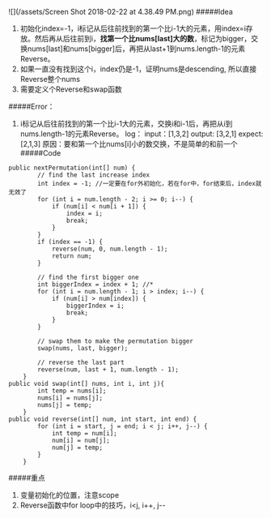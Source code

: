 ![](/assets/Screen Shot 2018-02-22 at 4.38.49 PM.png)
#####Idea
1. 初始化index=-1，i标记从后往前找到的第一个比i-1大的元素，用index=i存放。然后再从后往前到i，**找第一个比nums[last]大的数**，标记为bigger，交换nums[last]和nums[bigger]后，再把从last+1到nums.length-1的元素Reverse。
2. 如果一直没有找到这个i，index仍是-1，证明nums是descending, 所以直接Reverse整个nums
3. 需要定义个Reverse和swap函数

#####Error：
1. i标记从后往前找到的第一个比i-1大的元素，交换i和i-1后，再把从i到nums.length-1的元素Reverse。
    log： input：[1,3,2] output: [3,2,1] expect: [2,1,3]
    原因：要和第一个比nums[i]小的数交换，不是简单的和前一个
#####Code


```
public nextPermutation(int[] num) {
        // find the last increase index
        int index = -1; //一定要在for外初始化，若在for中，for结束后，index就无效了
        for (int i = num.length - 2; i >= 0; i--) {
            if (num[i] < num[i + 1]) {
                index = i;
                break;
            }
        }
        if (index == -1) {
            reverse(num, 0, num.length - 1);
            return num;
        }
        
        // find the first bigger one
        int biggerIndex = index + 1; //*
        for (int i = num.length - 1; i > index; i--) {
            if (num[i] > num[index]) {
                biggerIndex = i;
                break;
            }
        }
        
        // swap them to make the permutation bigger
        swap(nums, last, bigger);
        
        // reverse the last part
        reverse(num, last + 1, num.length - 1);
    }
public void swap(int[] nums, int i, int j){
        int temp = nums[i];
        nums[i] = nums[j];
        nums[j] = temp;
    }
public void reverse(int[] num, int start, int end) {
        for (int i = start, j = end; i < j; i++, j--) {
            int temp = num[i];
            num[i] = num[j];
            num[j] = temp;
        }
    }
```
#####重点
1. 变量初始化的位置，注意scope
2. Reverse函数中for loop中的技巧，i<j, i++, j--
